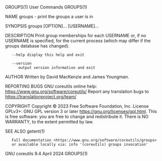 GROUPS(1)								 User Commands								     GROUPS(1)

NAME
       groups - print the groups a user is in

SYNOPSIS
       groups [OPTION]... [USERNAME]...

DESCRIPTION
       Print  group  memberships  for  each  USERNAME  or,  if	no USERNAME is specified, for the current process (which may differ if the groups database has
       changed).

       --help display this help and exit

       --version
	      output version information and exit

AUTHOR
       Written by David MacKenzie and James Youngman.

REPORTING BUGS
       GNU coreutils online help: <https://www.gnu.org/software/coreutils/>
       Report any translation bugs to <https://translationproject.org/team/>

COPYRIGHT
       Copyright © 2023 Free Software Foundation, Inc.	License GPLv3+: GNU GPL version 3 or later <https://gnu.org/licenses/gpl.html>.
       This is free software: you are free to change and redistribute it.  There is NO WARRANTY, to the extent permitted by law.

SEE ALSO
       getent(1)

       Full documentation <https://www.gnu.org/software/coreutils/groups>
       or available locally via: info '(coreutils) groups invocation'

GNU coreutils 9.4							  April 2024								     GROUPS(1)

